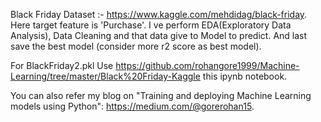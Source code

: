 Black Friday Dataset :- https://www.kaggle.com/mehdidag/black-friday. Here target feature is 'Purchase'. I ve perform EDA(Exploratory Data Analysis), Data Cleaning and that data give to Model to predict. And last save the best model (consider more r2 score as best model).

For BlackFriday2.pkl Use https://github.com/rohangore1999/Machine-Learning/tree/master/Black%20Friday-Kaggle this ipynb notebook.

You can also refer my blog on "Training and deploying Machine Learning models using Python": https://medium.com/@gorerohan15.
